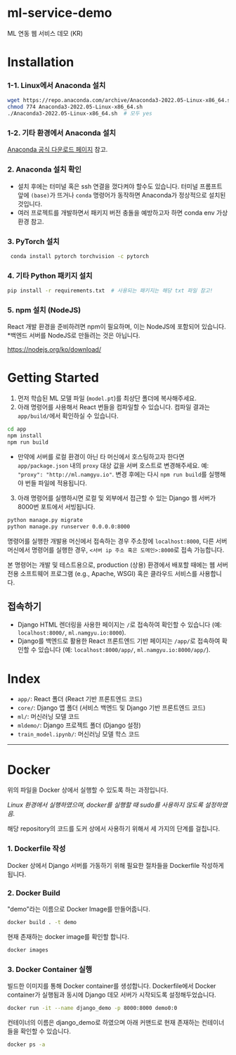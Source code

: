 # ml-service-demo
ML 연동 웹 서비스 데모 (KR)

# Installation

### 1-1. Linux에서 Anaconda 설치

```bash
wget https://repo.anaconda.com/archive/Anaconda3-2022.05-Linux-x86_64.sh
chmod 774 Anaconda3-2022.05-Linux-x86_64.sh
./Anaconda3-2022.05-Linux-x86_64.sh  # 모두 yes
```

### 1-2. 기타 환경에서 Anaconda 설치

[Anaconda 공식 다운로드 페이지](https://www.anaconda.com/products/distribution#Downloads) 참고.

### 2. Anaconda 설치 확인

- 설치 후에는 터미널 혹은 ssh 연결을 껐다켜야 할수도 있습니다. 터미널 프롬프트 앞에 `(base)`가 뜨거나 `conda` 명령어가 동작하면 Anaconda가 정상적으로 설치된 것입니다.
- 여러 프로젝트를 개발하면서 패키지 버전 충돌을 예방하고자 하면 conda env 가상 환경 참고.

### 3. PyTorch 설치

```bash
 conda install pytorch torchvision -c pytorch
```

### 4. 기타 Python 패키지 설치

```bash
pip install -r requirements.txt  # 사용되는 패키지는 해당 txt 파일 참고! 
```

### 5. npm 설치 (NodeJS)

React 개발 환경을 준비하려면 npm이 필요하며, 이는 NodeJS에 포함되어 있습니다.
*백엔드 서버를 NodeJS로 만들려는 것은 아닙니다.

https://nodejs.org/ko/download/

# Getting Started

1. 먼저 학습된 ML 모델 파일 (`model.pt`)를 최상단 폴더에 복사해주세요.
2. 아래 명령어를 사용해서 React 번들을 컴파일할 수 있습니다. 컴파일 결과는 `app/build/`에서 확인하실 수 있습니다.

```bash
cd app
npm install
npm run build
```

- 만약에 서버를 로컬 환경이 아닌 타 머신에서 호스팅하고자 한다면 `app/package.json` 내의 `proxy` 대상 값을 서버 호스트로 변경해주세요. 
예: `"proxy": "http://ml.namgyu.io"`. 변경 후에는 다시 `npm run build`를 실행해야 번들 파일에 적용됩니다.

3. 아래 명령어를 실행하시면 로컬 및 외부에서 접근할 수 있는 Django 웹 서버가 8000번 포트에서 서빙됩니다.

```bash
python manage.py migrate
python manage.py runserver 0.0.0.0:8000
```

명령어를 실행한 개발용 머신에서 접속하는 경우 주소창에 `localhost:8000`, 다른 서버 머신에서 명령어를 실행한 경우, `<서버 ip 주소 혹은 도메인>:8000`로 접속 가능합니다.

본 명령어는 개발 및 테스트용으로, production (상용) 환경에서 배포할 때에는 웹 서버 전용 소프트웨어 프로그램 (e.g., Apache, WSGI) 혹은 클라우드 서비스를 사용합니다.

## 접속하기

- Django HTML 렌더링을 사용한 페이지는 `/`로 접속하여 확인할 수 있습니다 (예: `localhost:8000/`, `ml.namgyu.io:8000`).
- Django를 백엔드로 활용한 React 프론트엔드 기반 페이지는 `/app/`로 접속하여 확인할 수 있습니다 (예: `localhost:8000/app/`, `ml.namgyu.io:8000/app/`).
 
# Index

- `app/`: React 폴더 (React 기반 프론트엔드 코드)
- `core/`: Django 앱 폴더 (서비스 백엔드 및 Django 기반 프론트엔드 코드)
- `ml/`: 머신러닝 모델 코드
- `mldemo/`: Django 프로젝트 폴더 (Django 설정)
- `train_model.ipynb/`: 머신러닝 모델 학스 코드


 ----
# Docker
위의 파일을 Docker 상에서 실행할 수 있도록 하는 과정입니다.

_Linux 환경에서 실행하였으며, docker를 실행할 때 sudo를 사용하지 않도록 설정하였음._

해당 repository의 코드를 도커 상에서 사용하기 위해서 세 가지의 단계를 걸칩니다.

### 1. Dockerfile 작성

Docker 상에서 Django 서버를 가동하기 위해 필요한 절차들을 Dockerfile 작성하게 됩니다. 

### 2. Docker Build

"demo"라는 이름으로 Docker Image를 만들어줍니다. 

```bash
docker build . -t demo
```

현재 존재하는 docker image를 확인할 합니다.

```bash
docker images
```

### 3. Docker Container 실행

빌드한 이미지를 통해 Docker container를 생성합니다. 
Dockerfile에서 Docker container가 실행됨과 동시에 Django 데모 서버가 시작되도록 설정해두었습니다. 

```bash
docker run -it --name django_demo -p 8000:8000 demo0:0
```

컨테이너의 이름은 django_demo로 하였으며 아래 커맨드로 현재 존재하는 컨테이너들을 확인할 수 있습니다. 

```bash
docker ps -a
```
